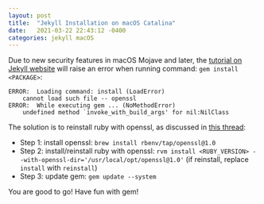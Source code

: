 ```yaml
---
layout: post
title:  "Jekyll Installation on macOS Catalina"
date:   2021-03-22 22:43:12 -0400
categories: jekyll macOS
---
```

Due to new security features in macOS Mojave and later, the [tutorial on Jekyll website](https://jekyllrb.com/docs/installation/macos/) will raise an error when running command: `gem install <PACKAGE>`:

```console
ERROR:  Loading command: install (LoadError)
    cannot load such file -- openssl
ERROR:  While executing gem ... (NoMethodError)
    undefined method `invoke_with_build_args' for nil:NilClass
```

The solution is to reinstall ruby with openssl, as discussed in [this thread](https://github.com/rvm/rvm/issues/4819):

* Step 1: install openssl: `brew install rbenv/tap/openssl@1.0`
* Step 2: install/reinstall ruby with openssl: `rvm install <RUBY_VERSION> --with-openssl-dir='/usr/local/opt/openssl@1.0'` (if reinstall, replace `install` with `reinstall`)
* Step 3: update gem: `gem update --system`

You are good to go! Have fun with gem!
